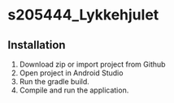 # s205444_Lykkehjulet
## Installation
1. Download zip or import project from Github
2. Open project in Android Studio
3. Run the gradle build.
4. Compile and run the application.
